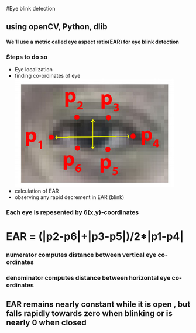 #Eye blink detection
   ## using openCV, Python, dlib

#### We'll use a metric called eye aspect ratio(EAR) for eye blink detection

### Steps to do so 

* Eye localization
* finding co-ordinates of eye
   ![](https://github.com/KaranRawlley/Eye_blink_detection/blob/master/blinkeye.jpg)
* calculation of EAR
* observing any rapid decrement in EAR (blink)


### Each eye is repesented by 6(x,y)-coordinates 

# EAR = (|p2-p6|+|p3-p5|)/2*|p1-p4|

### numerator computes distance between vertical eye co-ordinates
### denominator computes distance between horizontal eye co-ordinates


## EAR remains nearly constant while it is open , but falls rapidly towards zero when blinking or is nearly 0 when closed


